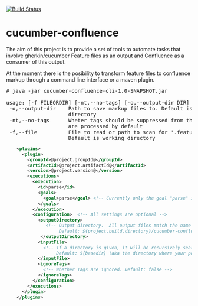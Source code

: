 [![Build Status](https://travis-ci.org/plafuro/cucumber-confluence.svg?branch=master)](http://travis-ci.org/plafuro/cucumber-confluence)
# cucumber-confluence

The aim of this project is to provide a set of tools to automate tasks that involve gherkin/cucumber Feature files as an output and Confluence as a consumer of this output.

At the moment there is the posibility to transform feature files to confluence markup through a command line interface or a maven plugin.

<pre>
# java -jar cucumber-confluence-cli-1.0-SNAPSHOT.jar 

usage: [-f FILEORDIR] [-nt,--no-tags] [-o,--output-dir DIR]
 -o,--output-dir    Path to save markup files to. Default is working
                    directory
 -nt,--no-tags      Wheter tags should be suppressed from the output. Tags
                    are processed by default
 -f,--file          File to read or path to scan for '.feature' files.
                    Default is working directory
</pre>

```xml
    <plugins>
      <plugin>
        <groupId>@project.groupId@</groupId>
        <artifactId>@project.artifactId@</artifactId>
        <version>@project.version@</version>
        <executions>
          <execution>
            <id>parse</id>
            <goals>
              <goal>parse</goal> <!-- Currently only the goal "parse" is provided. The plugin is not hooked to any lifecycle phase. Use as you wish. -->
            </goals>
          </execution>
          <configuration>  <!-- All settings are optional -->
            <outputDirectory>
               <!-- Output directory.  All output files match the name of the source, but with the suffix .markup 
                    Default: ${project.build.directory}/cucumber-confluence" (aka "target/cucumber-confluence") -->
             </outputDirectory>
            <inputFile> 
              <!-- If a directory is given, it will be recursively searched for "*.feature" files. 
                   Default: ${basedir} (aka the directory where your pom.xml is located) -->
            </inputFile>
            <ignoreTags>
              <!-- Whether Tags are ignored. Default: false -->
            </ignoreTags>
          </configuration>
        </executions>
      </plugin>
    </plugins>
```